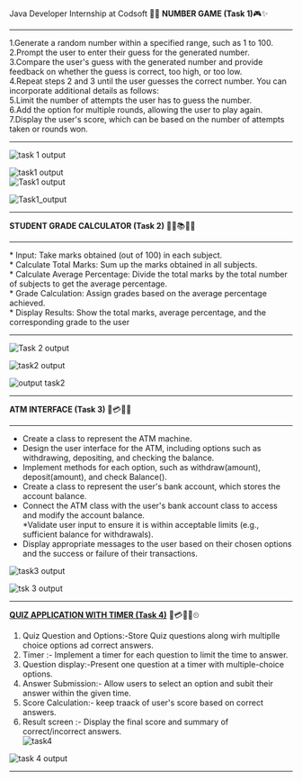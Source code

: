 Java Developer Internship at Codsoft 👨‍💻
<B>NUMBER GAME (Task 1)</B>🎮✨<hr>

1.Generate a random number within a specified range, such as 1 to 100.<br>
2.Prompt the user to enter their guess for the generated number.<br>
3.Compare the user's guess with the generated number and provide feedback on whether the guess is correct, too high, or too low.<br>
4.Repeat steps 2 and 3 until the user guesses the correct number. You can incorporate additional details as follows:<br>
5.Limit the number of attempts the user has to guess the number.<br>
6.Add the option for multiple rounds, allowing the user to play again.<br>
7.Display the user's score, which can be based on the number of attempts taken or rounds won.<br><hr>
![task 1 output ](https://github.com/Dishasoni1009/CODSOFT/assets/168987610/7c15d143-8db3-4529-9d46-22fc488d78d3) <br>

![task1  output](https://github.com/Dishasoni1009/CODSOFT/assets/168987610/d9740ec7-ae20-48d8-9f7e-e96f004445e7)<br>
![Task1 output](https://github.com/Dishasoni1009/CODSOFT/assets/168987610/7ad976fe-b1a9-482d-95e6-131a08677dec)<br>

![Task1_output](https://github.com/Dishasoni1009/CODSOFT/assets/168987610/ba660c88-0ae1-4481-a6fd-c4c249ae8b7a)<br>
<hr>
<B>STUDENT GRADE CALCULATOR (Task 2)</B> 👦🏻📚🔄✨ <br><hr>
* Input: Take marks obtained (out of 100) in each subject.<br>
* Calculate Total Marks: Sum up the marks obtained in all subjects.<br>
* Calculate Average Percentage: Divide the total marks by the total number of subjects to get the average percentage.<br>
* Grade Calculation: Assign grades based on the average percentage achieved.<br>
* Display Results: Show the total marks, average percentage, and the corresponding grade to the user<br><hr>

![Task 2 output](https://github.com/Dishasoni1009/CODSOFT/assets/168987610/15215f39-62d8-4518-81ee-7f8b9413ba38)<br>

![task2 output](https://github.com/Dishasoni1009/CODSOFT/assets/168987610/f2168741-0fde-479e-8690-f8d9e735968e)<br>

![output task2](https://github.com/Dishasoni1009/CODSOFT/assets/168987610/d20fd6e8-af47-4eec-833c-b0f52eff6bdc)<br><hr>
<B> ATM INTERFACE (Task 3) </B>🏧💳🏦✨<br><hr>
* Create a class to represent the ATM machine.<br>
* Design the user interface for the ATM, including options such as withdrawing, depositing, and checking the balance.<br>
* Implement methods for each option, such as withdraw(amount), deposit(amount), and check Balance().<br>
* Create a class to represent the user's bank account, which stores the account balance.<br>
* Connect the ATM class with the user's bank account class to access and modify the account balance.<br>
*Validate user input to ensure it is within acceptable limits (e.g., sufficient balance for withdrawals).<br>
* Display appropriate messages to the user based on their chosen options and the success or failure of their transactions.<br>

![task3 output](https://github.com/Dishasoni1009/CODSOFT/assets/168987610/ed9c3c2f-7e8c-42a2-a717-a48a1941c8a2)<br>


![tsk 3 output](https://github.com/Dishasoni1009/CODSOFT/assets/168987610/f496d280-e5fd-4b2a-a913-9c6741229534)<br><hr>
<B><U>QUIZ APPLICATION WITH TIMER  (Task 4)</U></B> 🏧💳🏦✨⏲<br>
1. Quiz Question and Options:-Store Quiz questions along wirh multiplle choice options ad correct answers.<br>
2. Timer :- Implement a timer for each question to limit the time to answer.<br>
3. Question display:-Present one question at a timer with multiple-choice options.<br>
4. Answer Submission:- Allow users to select an option and subit their answer within the given time.<br>
5. Score Calculation:- keep traack of user's score based on correct answers.<br>
6. Result screen :- Display the final score and summary of correct/incorrect answers.<br>
![task4](https://github.com/Dishasoni1009/CODSOFT/assets/168987610/4e747411-fdee-4e86-9815-0c8e29b5d110)<br>

![task 4 output](https://github.com/Dishasoni1009/CODSOFT/assets/168987610/803f8140-08bd-485e-ad3c-67e970db9be6)<br><hr>
